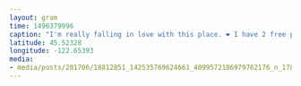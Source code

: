 ```yaml
---
layout: gram
time: 1496379996
caption: "I'm really falling in love with this place. ❤️ I have 2 free passes a month. Come climbing with me! #srsly"
latitude: 45.52328
longitude: -122.65393
media:
- media/posts/201706/18812851_142535769624661_4099572186979762176_n_17882001733060523.jpg
---
```

